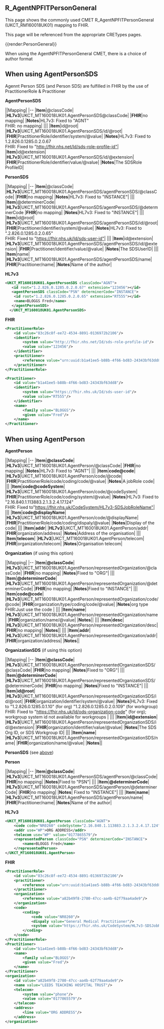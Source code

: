 ## R_AgentNPFITPersonGeneral

This page shows the commonly used CMET R_AgentNPFITPersonGeneral (UKCT_RM160018UK01) mapping to FHIR.

This page will be referenced from the appropriate CRETypes pages.

<div class="summary-structure-img">
{{render:PersonGeneral}}
</div>

When using the AgentNPFITPersonGeneral CMET, there is a choice of author format

## When using AgentPersonSDS

Agennt Person SDS (and Person SDS) are fulfilled in FHIR by the use of PractitionerRole & Practitioner

**AgentPersonSDS**

||Mapping|
|--
|**Item**|@classCode|
|**HL7v3**|UKCT_MT160018UK01.AgentPersonSDS@classCode|
|**FHIR**|no mapping|
|**Notes**|HL7v3: Fixed to "AGNT"<br/>FHIR: no mapping|
|||
|**Item**|id@root|
|**HL7v3**|UKCT_MT160018UK01.AgentPersonSDS/id/@root|
|**FHIR**|PractitionerRole/identifier/system/@value|
|**Notes**|HL7v3: Fixed to 1.2.826.0.1285.0.2.0.67<br/>FHIR: Fixed to "http://fhir.nhs.net/Id/sds-role-profile-id"|
|**Item**|id@extension|
|**HL7v3**|UKCT_MT160018UK01.AgentPersonSDS/id/@extension|
|**FHIR**|PractitionerRole/identifier/value/@value|
|**Notes**|The SDSRole ProfileID|

**PersonSDS**<a name="PersonSDS"></a>

||Mapping|
|--
|**Item**|@classCode|
|**HL7v3**|UKCT_MT160018UK01.AgentPersonSDS/agentPersonSDS/@classCode|
|**FHIR**|no mapping|
|**Notes**|HL7v3: Fixed to "INSTANCE"|
|||
|**Item**|@determinerCode|
|**HL7v3**|UKCT_MT160018UK01.AgentPersonSDS/agentPersonSDS/@determinerCode
|**FHIR**|no mapping|
|**Notes**|HL7v3: Fixed to "INSTANCE"|
|||
|**Item**|id@root|
|**HL7v3**|UKCT_MT160018UK01.AgentPersonSDS/agentPersonSDS/id/@root|
|**FHIR**|Practitioner/identifier/system/@value|
|**Notes**|HL7v3: Fixed to ".2.826.0.1285.0.2.0.65"<br/>FHIR: Fixed to "https://fhir.nhs.uk/Id/sds-user-id"|
|||
|**Item**|id@extension|
|**HL7v3**|UKCT_MT160018UK01.AgentPersonSDS/agentPersonSDS/id/@extension|
|**FHIR**|Practitioner/identifier/value/@value|
|**Notes**|The SDSUserID|
|||
|**Item**|name|
|**HL7v3**|UKCT_MT160018UK01.AgentPersonSDS/agentPersonSDS/name|
|**FHIR**|Practitioner/name|
|**Notes**|Name of the author|

**HL7v3**
```xml
<UKCT_MT160018UK01.AgentPersonSDS classCode="AGNT">
   <id root="1.2.826.0.1285.0.2.0.67" extension="123456"></id>
   <agentPersonSDS classCode="PSN" determinerCode="INSTANCE">
    <id root="1.2.826.0.1285.0.2.0.65" extension="RT555"></id>
    <name>BLOGGS Fred</name>
   </agentPersonSDS>
  </UKCT_MT160018UK01.AgentPersonSDS>
```      
**FHIR**      
```xml
<PractitionerRole>
	<id value="83c26c8f-ee72-4534-8891-0136972b2106"/>
	<identifier>
		<system value="http://fhir.nhs.net/Id/sds-role-profile-id"/>
		<value value="123456"/>
	</identifier>
	<practitioner>
		<reference value="urn:uuid:b1a41ee5-b88b-4f66-bd83-24343bf63dd8"/>
	</practitioner>
</PractitionerRole>

<Practitioner>
	<id value="b1a41ee5-b88b-4f66-bd83-24343bf63dd8"/>
	<identifier>
		<system value="https://fhir.nhs.uk/Id/sds-user-id"/>
		<value value="RT555"/>
	</identifier>
	<name>
		<family value="BLOGGS"/>
		<given value="Fred"/>
	</name>
</Practitioner>
```
## When using AgentPerson

**AgentPerson**

||Mapping|
|--
|**Item**|**@classCode**|
|**HL7v3**|UKCT_MT160018UK01.AgentPerson/@classCode|
|**FHIR**|no mapping|
|**Notes**|HL7v3: Fixed to "AGNT"|
|||
|**Item**|**code@code**|
|**HL7v3**|UKCT_MT160018UK01.AgentPerson/code/@code|
|**FHIR**|PractitionerRole/code/coding/code/@value|
|**Notes**|A jobRole code|
|||
|**Item**|**code@codeSystem**|
|**HL7v3**|UKCT_MT160018UK01.AgentPerson/code/@codeSystem|
|**FHIR**|PractitionerRole/code/coding/system/@value|
|**Notes**|HL7v3: Fixed to "2.16.840.1.113883.2.1.3.2.4.17.124"<br/>FHIR: Fixed to"https://fhir.nhs.uk/CodeSystem/HL7v3-SDSJobRoleName"|
|||
|**Item**|**code@displayName**|
|**HL7v3**|UKCT_MT160018UK01.AgentPerson/code/@displayName|
|**FHIR**|PractitionerRole/code/coding/dispaly/@value|
|**Notes**|Display of the code|
|||
|**Item**|**addr**|
|**HL7v3**|UKCT_MT160018UK01.AgentPerson/addr|
|**FHIR**|organization/address|
|**Notes**|Address of the organisation|
|||
|**Item**|**telecom**|
|**HL7v3**|UKCT_MT160018UK01.AgentPerson/telecom|
|**FHIR**|organization/telecom|
|**Notes**|Organisation telecom|

**Organization** (if using this option)

||Mapping|
|--
|**Item**|**@classCode**|
|**HL7v3**|UKCT_MT160018UK01.AgentPerson/representedOrganization/@classCode|
|**FHIR**|no mapping|
|**Notes**|Fixed to "ORG"|
|||
|**Item**|**@determinerCode**|
|**HL7v3**|UKCT_MT160018UK01.AgentPerson/representedOrganization/@determinerCode|
|**FHIR**|no mapping|
|**Notes**|Fixed to "INSTANCE"|
|||
|**Item**|**code@code**|
|**HL7v3**|UKCT_MT160018UK01.AgentPerson/representedOrganization/code/@code|
|**FHIR**|organization/type/coding/code/@value|
|**Notes**|org type<br/>FHIR:Just use the code |
|||
|**Item**|**name**|
|**HL7v3**|UKCT_MT160018UK01.AgentPerson/representedOrganization/name|
|**FHIR**|organization/name/@value|
|**Notes**||
|||
|**Item**|**desc**|
|**HL7v3**|UKCT_MT160018UK01.AgentPerson/representedOrganization/desc|
|**FHIR**|no mapping|
|**Notes**||
|||
|**Item**|**addr**|
|**HL7v3**|UKCT_MT160018UK01.AgentPerson/representedOrganization/addr|
|**FHIR**|organization/address|
|**Notes**||

**OrganizationSDS** (if using this option)

||Mapping|
|--
|**Item**|**@classCode**|
|**HL7v3**|UKCT_MT160018UK01.AgentPerson/representedOrganizationSDS/@classCode|
|**FHIR**|no mapping|
|**Notes**|Fixed to "ORG"|
|||
|**Item**|**@determinerCode**|
|**HL7v3**|UKCT_MT160018UK01.AgentPerson/representedOrganizationSDS/@determinerCode|
|**FHIR**|no mapping|
|**Notes**|Fixed to "INSTANCE"|
|||
|**Item**|**id@root**|
|**HL7v3**|UKCT_MT160018UK01.AgentPerson/representedOrganizationSDS/id/@root|
|**FHIR**|organization/identifier/system/@value|
|**Notes**|HL7v3: Fixed to "1.2.826.0.1285.0.1.10" (for org) "1.2.826.0.1285.0.2.0.109" (for workgroup)<br/>FHIR: Fixed to "https://fhir.nhs.uk/Id/ods-organization-code" (for org); workgroup system id not available for workgroups |
|||
|**Item**|**id@extension**|
|**HL7v3**|UKCT_MT160018UK01.AgentPerson/representedOrganizationSDS/id/@extension|
|**FHIR**|organization/identifier/value/@value|
|**Notes**|The SDS Org ID, or SDS Workgroup ID|
|||
|**Item**|**name**|
|**HL7v3**|UKCT_MT160018UK01.AgentPerson/representedOrganizationSDS/name|
|**FHIR**|organization/name/@value|
|**Notes**||

**PersonSDS** (see [above](#PersonSDS))

**Person**

||Mapping|
|--
|**Item**|**@classCode**|
|**HL7v3**|UKCT_MT160018UK01.AgentPersonSDS/agentPerson/@classCode|
|**FHIR**|no mapping|
|**Notes**|Fixed to "PSN"|
|||
|**Item**|**@determinerCode**|
|**HL7v3**|UKCT_MT160018UK01.AgentPersonSDS/agentPerson/@determinerCode|
|**FHIR**|no mapping|
|**Notes**|	Fixed to "INSTANCE"|
|||
|**Item**|**name**|
|**HL7v3**|UKCT_MT160018UK01.AgentPersonSDS/agentPerson/name|
|**FHIR**|Practitioner/name|
|**Notes**|Name of the author|

**HL7v3**
```xml
<UKCT_MT160018UK01.AgentPerson classCode="AGNT">
	<code code="NR0260" codeSystem="2.16.840.1.113883.2.1.3.2.4.17.124" displayName="General Medical Practitioner"/>
	<addr use="WP">ORG ADDRESS</addr>
	<telecom use="WP" value="0177865579"/>
	<representedPerson classCode="PSN" determinerCode="INSTANCE">
		<name>BLOGGS Fred</name>
	</representedPerson>
</UKCT_MT160018UK01.AgentPerson>
```
**FHIR**
```xml
<PractitionerRole>
	<id value="83c26c8f-ee72-4534-8891-0136972b2106"/>
	<practitioner>
		<reference value="urn:uuid:b1a41ee5-b88b-4f66-bd83-24343bf63dd8"/>
	</practitioner>
    <organization>
        <reference value="a82b49f8-2780-47cc-aa4b-62f79aa4ade9"/>
    </organization>
	<code>
    	<coding>
			<code value="NR0260"/>
			<dispaly value="General Medical Practitioner"/>
			<system value="https://fhir.nhs.uk/CodeSystem/HL7v3-SDSJobRoleName"/>
		</coding>
	</code>
</PractitionerRole>
<Practitioner>
	<id value="b1a41ee5-b88b-4f66-bd83-24343bf63dd8"/>
	<name>
		<family value="BLOGGS"/>
		<given value="Fred"/>
	</name>
</Practitioner>
<organization>
	<id value="a82b49f8-2780-47cc-aa4b-62f79aa4ade9"/>
    <name value="LEEDS TEACHING HOSPITAL TRUST"/>
	<telecom>
		<system value="phone"/>
		<value value="0177865579"/>
	</telecom>
	<address>
		<line value="ORG ADDRESS"/>
	</address>
</organization>
```
